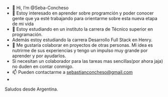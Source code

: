 - 👋 Hi, I’m @Seba-Concheso
- 👀 Estoy interesado en  aprender sobre  programción y poder conocer gente que ya esté trabajando para orientarme  sobre esta nueva etapa de mi vida         
- 🌱 Estoy estudiando en un instituto  la carrera de Técnico superior en programación.
- Además estoy estudiando la carrera Desarrollo Full Stack en Henry.
- 💞️ Me gustaría colaborar en proyectos de otras personas. Mi idea es nutrirme de sus experiencias y tengo un impulso muy grande por aprender y por ayudarlos.  
- Si necesitan un colaborador para las tareas mas sencillas(por ahora jaja) no  duden en  contar conmigo.
- 📫 Pueden contactarme a sebastianconcheso@gmail.com
- 
Saludos desde Argentina.
<!---
Seba-Concheso/Seba-Concheso is a ✨ special ✨ repository because its `README.md` (this file) appears on your GitHub profile.
You can click the Preview link to take a look at your changes.
--->
